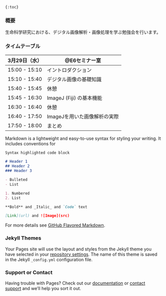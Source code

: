 ```
{:toc}
```

### 概要

生命科学研究における、デジタル画像解析・画像処理を学ぶ勉強会を行います。


### タイムテーブル

3月29日（水） | @E6セミナー室
------------ | -------------
15:00 - 15:10 | イントロダクション
15:10 - 15:40 | デジタル画像の基礎知識
15:40 - 15:45 | 休憩
15:45 - 16:30 | ImageJ (Fiji) の基本機能
16:30 - 16:40 | 休憩
16:40 - 17:50 | ImageJを用いた画像解析の実際
17:50 - 18:00 | まとめ

Markdown is a lightweight and easy-to-use syntax for styling your writing. It includes conventions for

```markdown
Syntax highlighted code block

# Header 1
## Header 2
### Header 3

- Bulleted
- List

1. Numbered
2. List

**Bold** and _Italic_ and `Code` text

[Link](url) and ![Image](src)
```

For more details see [GitHub Flavored Markdown](https://guides.github.com/features/mastering-markdown/).

### Jekyll Themes

Your Pages site will use the layout and styles from the Jekyll theme you have selected in your [repository settings](https://github.com/kosugawala/imagej-workshop/settings). The name of this theme is saved in the Jekyll `_config.yml` configuration file.

### Support or Contact

Having trouble with Pages? Check out our [documentation](https://help.github.com/categories/github-pages-basics/) or [contact support](https://github.com/contact) and we’ll help you sort it out.

